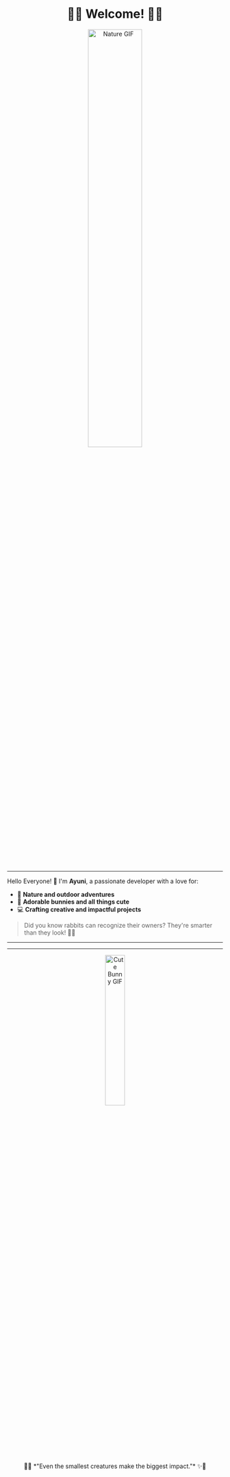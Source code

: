 <!-- Halaman Profil GitHub -->
<h1 align="center">🌿🐇 Welcome! 🐇🌿</h1>

<p align="center">
  <img src="https://media.giphy.com/media/QpVUMRUJGokfqXyfa1/giphy.gif" alt="Nature GIF" width="50%"/>
</p>

---

Hello Everyone! 🌟 I'm **Ayuni**, a passionate developer with a love for:
- 🍃 **Nature and outdoor adventures**
- 🐰 **Adorable bunnies and all things cute**
- 💻 **Crafting creative and impactful projects**

> Did you know rabbits can recognize their owners? They're smarter than they look! 🐇✨

---



---

<p align="center">
  <img src="https://media.giphy.com/media/RhiDiz8DsS8pe/giphy.gif" alt="Cute Bunny GIF" width="30%"/>
</p>

<p align="center">
  🌿✨ *"Even the smallest creatures make the biggest impact."* ✨🌿
</p>
